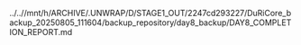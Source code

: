 ../..//mnt/h/ARCHIVE/.UNWRAP/D/STAGE1_OUT/2247cd293227/DuRiCore_backup_20250805_111604/backup_repository/day8_backup/DAY8_COMPLETION_REPORT.md